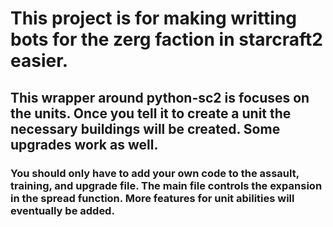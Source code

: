# This project is for making writting bots for the zerg faction in starcraft2 easier.

## This wrapper around python-sc2 is focuses on the units. Once you tell it to create a unit the necessary buildings will be created. Some upgrades work as well.

### You should only have to add your own code to the assault, training, and upgrade file. The main file controls the expansion in the spread function. More features for unit abilities will eventually be added.
